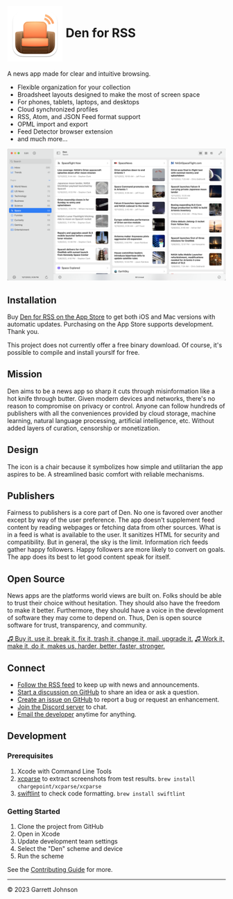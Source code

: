 <h1><img src="Den/Assets.xcassets/AppIcon.appiconset/Mac 128pt@2x.png" alt="App Icon" width="128" height="128" align="center"> Den for RSS</h1>

A news app made for clear and intuitive browsing.

- Flexible organization for your collection
- Broadsheet layouts designed to make the most of screen space
- For phones, tablets, laptops, and desktops
- Cloud synchronized profiles
- RSS, Atom, and JSON Feed format support
- OPML import and export
- Feed Detector browser extension
- and much more...

<img src="Screenshots/Images/macOS/en/light/01-GadgetsView.png" alt="iPad screenshot" width="800" />

## Installation

Buy [Den for RSS on the App Store](https://apps.apple.com/us/app/den-for-rss/id1528917651) to get both iOS and Mac versions with automatic updates. Purchasing on the App Store supports development. Thank you.

This project does not currently offer a free binary download. Of course, it's possible to compile and install yourslf for free.

## Mission

Den aims to be a news app so sharp it cuts through misinformation like a hot knife through butter.
Given modern devices and networks, there's no reason to compromise on privacy or control.
Anyone can follow hundreds of publishers with all the conveniences provided by 
cloud storage, machine learning, natural language processing, artificial intelligence, etc.
Without added layers of curation, censorship or monetization.

## Design

The icon is a chair because it symbolizes how simple and utilitarian the app aspires to be.
A streamlined basic comfort with reliable mechanisms.

## Publishers

Fairness to publishers is a core part of Den.
No one is favored over another except by way of the user preference.
The app doesn't supplement feed content by reading webpages or fetching data from other sources.
What is in a feed is what is available to the user.
It sanitizes HTML for security and compatibility.
But in general, the sky is the limit.
Information rich feeds gather happy followers.
Happy followers are more likely to convert on goals.
The app does its best to let good content speak for itself.

## Open Source

News apps are the platforms world views are built on. 
Folks should be able to trust their choice without hesitation.
They should also have the freedom to make it better.
Furthermore, they should have a voice in the development of software they may come to depend on.
Thus, Den is open source software for trust, transparency, and community.

[♫ Buy it, use it, break it, fix it, trash it, change it, mail, upgrade it.](https://youtu.be/D8K90hX4PrE)
[♫ Work it, make it, do it, makes us, harder, better, faster, stronger.](https://youtu.be/gAjR4_CbPpQ)
    
## Connect

* [Follow the RSS feed](https://den.io/feed.rss) to keep up with news and announcements.
* [Start a discussion on GitHub](https://github.com/garrettrayj/den/discussions/new) to share an idea or ask a question.
* [Create an issue on GitHub](https://github.com/garrettrayj/den/issues/new) to report a bug or request an enhancement.
* [Join the Discord server](https://discord.gg/NS9hMrYrnt) to chat.
* [Email the developer](mailto:garrett@devsci.net) anytime for anything.

## Development

### Prerequisites

1. Xcode with Command Line Tools
2. [xcparse](https://github.com/ChargePoint/xcparse) to extract screenshots from test results. `brew install chargepoint/xcparse/xcparse`
3. [swiftlint](https://github.com/realm/SwiftLint) to check code formatting. `brew install swiftlint`

### Getting Started

1. Clone the project from GitHub
2. Open in Xcode
3. Update development team settings
4. Select the "Den" scheme and device
5. Run the scheme

See the [Contributing Guide](CONTRIBUTING.md) for more.

---

&copy; 2023 Garrett Johnson
